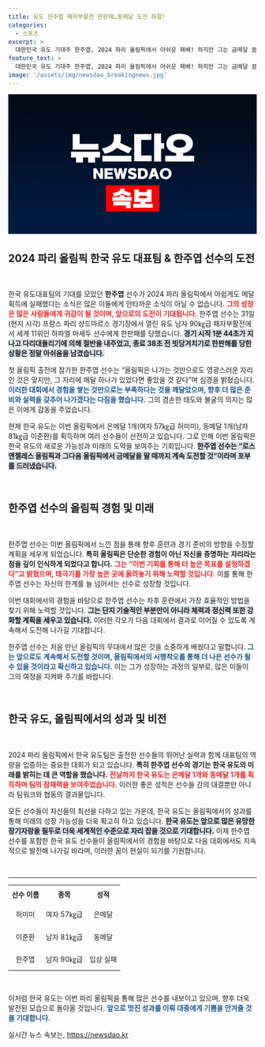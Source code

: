 ```yaml
---
title: 유도 한주엽 패자부활전 한판패…동메달 도전 좌절!
categories:
  - 스포츠
excerpt: >
  대한민국 유도 기대주 한주엽, 2024 파리 올림픽에서 아쉬운 패배! 하지만 그는 금메달 꿈을 안고 계속 도전하겠다는 포부를 밝혔습니다. 태극기를 더 높이 올리기 위한 그의 열정, 다음은 어떤 이야기가 기다릴까요?
feature_text: >
  대한민국 유도 기대주 한주엽, 2024 파리 올림픽에서 아쉬운 패배! 하지만 그는 금메달 꿈을 안고 계속 도전하겠다는 포부를 밝혔습니다. 태극기를 더 높이 올리기 위한 그의 열정, 다음은 어떤 이야기가 기다릴까요?
image: '/assets/img/newsdao_breakingnews.jpg'
---
```


<p><img src="/assets/img/newsdao_breakingnews.jpg" alt="cryptoinkorea 속보" /></p>

<h2 data-ke-size="size26">2024 파리 올림픽 한국 유도 대표팀 & 한주엽 선수의 도전</h2>

<p data-ke-size="size16">&nbsp;</p>

<p>한국 유도대표팀의 기대를 모았던 <b>한주엽</b> 선수가 2024 파리 올림픽에서 아쉽게도 메달 획득에 실패했다는 소식은 많은 이들에게 안타까운 소식이 아닐 수 없습니다. <b><span style="color: #ee2323;">그의 성장은 많은 사람들에게 귀감이 될 것이며, 앞으로의 도전이 기대됩니다.</span></b> 한주엽 선수는 31일(현지 시각) 프랑스 파리 샹드마르스 경기장에서 열린 유도 남자 90㎏급 패자부활전에서 세계 11위인 하파엘 마세두 선수에게 한판패를 당했습니다. <b><span style="background-color: #21538527;">경기 시작 1분 44초가 지나고 다리대돌리기에 의해 절반을 내주었고, 종료 38초 전 빗당겨치기로 한판해를 당한 상황은 정말 아쉬움을 남겼습니다.</span></b></p>

<p>첫 올림픽 출전에 참가한 한주엽 선수는 “올림픽은 나가는 것만으로도 영광스러운 자리인 것은 맞지만, 그 자리에 메달 하나가 있었다면 좋았을 것 같다”며 심경을 밝혔습니다. <b><span style="color: #1a5490;">이러한 대회에서 경험을 쌓는 것만으로는 부족하다는 것을 깨달았으며, 향후 더 많은 준비와 실력을 갖추어 나가겠다는 다짐을 했습니다.</span></b> 그의 겸손한 태도와 불굴의 의지는 많은 이에게 감동을 주었습니다.</p>

<p>현재 한국 유도는 이번 올림픽에서 은메달 1개(여자 57㎏급 허미미), 동메달 1개(남자 81㎏급 이준환)를 획득하며 여러 선수들이 선전하고 있습니다. 그로 인해 이번 올림픽은 한국 유도의 새로운 가능성과 미래의 도약을 보여주는 기회입니다. <b><span style="background-color: #21538527;">한주엽 선수는 “로스앤젤레스 올림픽과 그다음 올림픽에서 금메달을 딸 때까지 계속 도전할 것”이라며 포부를 드러냈습니다.</span></b></p>

<p data-ke-size="size16">&nbsp;</p>

<h2 data-ke-size="size26">한주엽 선수의 올림픽 경험 및 미래</h2>

<p data-ke-size="size16">&nbsp;</p>

<p>한주엽 선수는 이번 올림픽에서 느낀 점을 통해 향후 훈련과 경기 준비의 방향을 수정할 계획을 세우게 되었습니다. <b>특히 올림픽은 단순한 경험이 아닌 자신을 증명하는 자리라는 점을 깊이 인식하게 되었다고 합니다.</b> <b><span style="color: #ee2323;">그는 “이번 기회를 통해 더 높은 목표를 설정하겠다”고 밝혔으며, 태극기를 가장 높은 곳에 올려놓기 위해 노력할 것입니다.</span></b> 이를 통해 한주엽 선수는 자신의 한계를 늘 넘어서는 선수로 성장할 것입니다.</p>

<p>이번 대회에서의 경험을 바탕으로 한주엽 선수는 차후 훈련에서 가장 효율적인 방법을 찾기 위해 노력할 것입니다. <b><span style="background-color: #21538527;">그는 단지 기술적인 부분만이 아니라 체력과 정신력 또한 강화할 계획을 세우고 있습니다.</span></b> 이러한 각오가 다음 대회에서 결과로 이어질 수 있도록 계속해서 도전해 나가길 기대합니다. </p>

<p>한주엽 선수는 처음 만난 올림픽의 무대에서 많은 것을 소중하게 배웠다고 말합니다. <b><span style="color: #1a5490;">그는 앞으로도 계속해서 도전할 것이며, 올림픽에서의 시행착오를 통해 더 나은 선수가 될 수 있을 것이라고 확신하고 있습니다.</span></b> 이는 그가 성장하는 과정의 일부로, 많은 이들이 그의 여정을 지켜봐 주기를 바랍니다.</p>

<p data-ke-size="size16">&nbsp;</p>

<h2 data-ke-size="size26">한국 유도, 올림픽에서의 성과 및 비전</h2>

<p data-ke-size="size16">&nbsp;</p>

<p>2024 파리 올림픽에서 한국 유도팀은 출전한 선수들의 뛰어난 실력과 함께 대표팀의 역량을 입증하는 중요한 대회가 되고 있습니다. <b>특히 한주엽 선수의 경기는 한국 유도의 미래를 밝히는 데 큰 역할을 했습니다.</b> <b><span style="color: #ee2323;">전날까지 한국 유도는 은메달 1개와 동메달 1개를 획득하며 팀의 잠재력을 보여주었습니다.</span></b> 이러한 좋은 성적은 선수들 간의 대결뿐만 아니라 팀워크와 협동의 결과물입니다. </p>

<p>모든 선수들이 자신들의 최선을 다하고 있는 가운데, 한국 유도는 올림픽에서의 성과를 통해 미래의 성장 가능성을 더욱 확고히 하고 있습니다. <b><span style="background-color: #21538527;">한국 유도는 앞으로 많은 유망한 장기자랑을 필두로 더욱 세계적인 수준으로 자리 잡을 것으로 기대합니다.</span></b> 이제 한주엽 선수를 포함한 한국 유도 선수들이 올림픽에서의 경험을 바탕으로 다음 대회에서도 지속적으로 발전해 나가길 바라며, 이러한 꿈이 현실이 되기를 기원합니다.</p>

<p data-ke-size="size16">&nbsp;</p>

<hr />

<table style="width: 100%; border-collapse: collapse;">
  <tr style="height: 30px;">
    <th style="text-align: center; height: 30px;"><b>선수 이름</b></th>
    <th style="text-align: center; height: 30px;"><b>종목</b></th>
    <th style="text-align: center; height: 30px;"><b>성적</b></th>
  </tr>
  <tr style="height: 40px;">
    <td style="text-align: center; height: 40px;">허미미</td>
    <td style="text-align: center; height: 40px;">여자 57㎏급</td>
    <td style="text-align: center; height: 40px;">은메달</td>
  </tr>
  <tr style="height: 40px;">
    <td style="text-align: center; height: 40px;">이준환</td>
    <td style="text-align: center; height: 40px;">남자 81㎏급</td>
    <td style="text-align: center; height: 40px;">동메달</td>
  </tr>
  <tr style="height: 40px;">
    <td style="text-align: center; height: 40px;">한주엽</td>
    <td style="text-align: center; height: 40px;">남자 90㎏급</td>
    <td style="text-align: center; height: 40px;">입상 실패</td>
  </tr>
</table>

<p data-ke-size="size16">&nbsp;</p>

<p>이처럼 한국 유도는 이번 파리 올림픽을 통해 많은 선수를 내보이고 있으며, 향후 더욱 발전된 모습으로 돌아올 것입니다. <b><span style="color: #1a5490;">앞으로 멋진 성과를 이뤄 대중에게 기쁨을 안겨줄 것을 기대합니다.</span></b></p>
실시간 뉴스 속보는, <a href="https://newsdao.kr" rel="dofollow">https://newsdao.kr</a>


